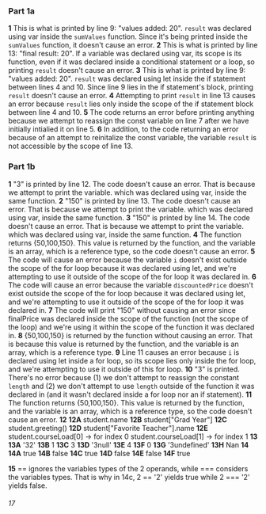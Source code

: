 ### Part 1a
**1**
This is what is printed by line 9: "values added: 20". `result` was declared using var inside the `sumValues` function. Since it's being printed inside the `sumValues` function, it doesn't cause an error.
**2**
This is what is printed by line 13: "final result: 20". If a variable was declared using var, its scope is its function, even if it was declared inside a conditional statement or a loop, so printing `result` doesn't cause an error.
**3**
This is what is printed by line 9: "values added: 20". `result` was declared using let inside the if statement between lines 4 and 10. Since line 9 lies in the if statement's block, printing `result` doesn't cause an error. 
**4**
Attempting to print `result` in line 13 causes an error because `result` lies only inside the scope of the if statement block between line 4 and 10.
**5**
The code returns an error before printing anything because we attempt to reassign the const variable on line 7 after we have initially intialied it on line 5.
**6**
In addition, to the code returning an error because of an attempt to reinitalize the const variable, the variable `result` is not accessible by the scope of line 13. 
### Part 1b
**1**
"3" is printed by line 12. The code doesn't cause an error. That is because we attempt to print the variable. which was declared using var, inside the same function.
**2**
"150" is printed by line 13. The code doesn't cause an error. That is because we attempt to print the variable. which was declared using var, inside the same function.
**3**
"150" is printed by line 14. The code doesn't cause an error. That is because we attempt to print the variable. which was declared using var, inside the same function.
**4**
The function returns {50,100,150}. This value is returned by the function, and the variable is an array, which is a reference type, so the code doesn't cause an error.
**5**
The code will cause an error because the variable `i` doesn't exist outside the scope of the for loop because it was declared using let, and we're attempting to use it outside of the scope of the for loop it was declared in.
**6**
The code will cause an error because the variable `discountedPrice` doesn't exist outside the scope of the for loop because it was declared using let, and we're attempting to use it outside of the scope of the for loop it was declared in.
**7**
The code will print "150" without causing an error since finalPrice was declared inside the scope of the function (not the scope of the loop) and we're using it within the scope of the function it was declared in.
**8**
{50,100,150} is returned by the function without causing an error. That is because this value is returned by the function, and the variable is an array, which is a reference type.
**9**
Line 11 causes an error because `i` is declared using let inside a for loop, so its scope lies only inside the for loop, and we're attempting to use it outside of this for loop.
**10**
"3" is printed. There's no error because (1) we don't attempt to reassign the constant `length` and (2) we don't attempt to use `length` outside of the function it was declared in (and it wasn't declared inside a for loop nor an if statement).
**11**
The function returns {50,100,150}. This value is returned by the function, and the variable is an array, which is a reference type, so the code doesn't cause an error.
**12**
**12A**
student.name
**12B**
student["Grad Year"]
**12C**
student.greeting()
**12D**
student["Favorite Teacher"].name
**12E**
student.courseLoad[0] -> for index 0
student.courseLoad[1] -> for index 1
**13**
**13A**
'32'
**13B**
1
**13C**
3
**13D**
'3null'
**13E**
4
**13F**
0
**13G**
'3undefined'
**13H**
Nan
**14**
**14A**
true
**14B**
false
**14C**
true
**14D**
false
**14E**
false
**14F**
true

**15**
== ignores the variables types of the 2 operands, while === considers the variables types. That is why in 14c, 2 == '2' yields true while 2 === '2' yields false.

###### 17



